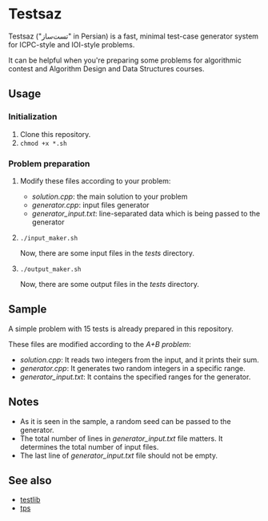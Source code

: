 # Testsaz

Testsaz ("تست‌ساز" in Persian) is a fast, minimal test-case generator system for ICPC-style and IOI-style problems.

It can be helpful when you're preparing some problems for algorithmic contest and Algorithm Design and Data Structures courses.

##  Usage

### Initialization

1. Clone this repository.
2. ```chmod +x *.sh```

### Problem preparation

1. Modify these files according to your problem:
   - *solution.cpp*: the main solution to your problem
   - *generator.cpp*: input files generator
   - *generator_input.txt*: line-separated data which is being passed to the generator

2. ```./input_maker.sh```

   Now, there are some input files in the *tests* directory.
3. ```./output_maker.sh```

   Now, there are some output files in the *tests* directory.

## Sample

A simple problem with 15 tests is already prepared in this repository.

These files are modified according to the *A+B problem*:

- *solution.cpp*: It reads two integers from the input, and it prints their sum.
- *generator.cpp*: It generates two random integers in a specific range.
- *generator_input.txt*: It contains the specified ranges for the generator.

## Notes

- As it is seen in the sample, a random seed can be passed to the generator.
- The total number of lines in *generator_input.txt* file matters. It determines the total number of input files.
- The last line of *generator_input.txt* file should not be empty.

## See also

- [testlib](https://github.com/MikeMirzayanov/testlib)
- [tps](https://github.com/ioi-2017/tps)
